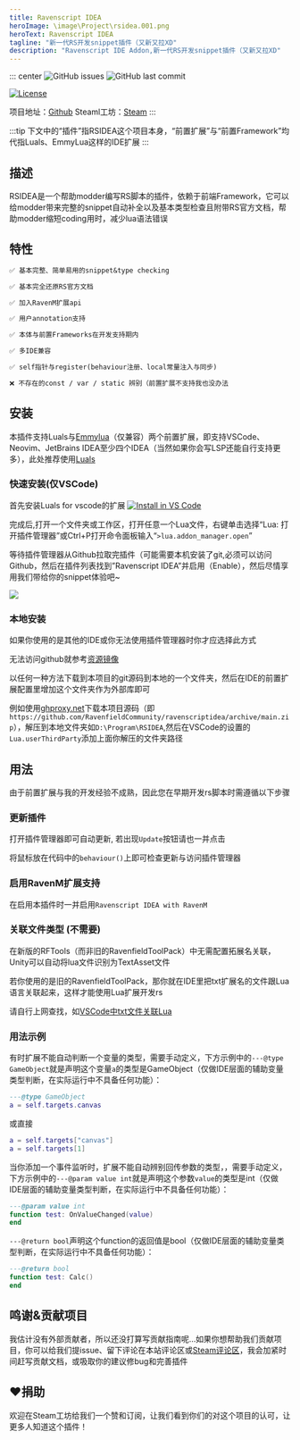 ```yaml
---
title: Ravenscript IDEA
heroImage: \image\Project\rsidea.001.png
heroText: Ravenscript IDEA
tagline: "新一代RS开发snippet插件（又新又拉XD"
description: "Ravenscript IDE Addon,新一代RS开发snippet插件（又新又拉XD"
---
```


::: center
![GitHub issues](https://img.shields.io/github/issues/RavenfieldCommunity/ravenscriptidea.svg?style=flat-square&) ![GitHub last commit](https://img.shields.io/github/last-commit/RavenfieldCommunity/ravenscriptidea.svg?style=flat-square&)


[![License](https://img.shields.io/badge/%E6%8E%88%E6%9D%83%E5%9F%BA%E4%BA%8E%E8%AE%B8%E5%8F%AF-GPLv3-lightblue.svg?style=for-the-badge&)](https://github.com/RavenfieldCommunity/ravenscriptidea/blob/main/LICENSE)

项目地址：[Github](https://github.com/RavenfieldCommunity/ravenscriptidea/) Steaml工坊：[Steam](https://steamcommunity.com/sharedfiles/filedetails/?id=3160495493)
:::

:::tip
下文中的“插件”指RSIDEA这个项目本身，“前置扩展”与“前置Framework”均代指Luals、EmmyLua这样的IDE扩展
:::

## 描述

RSIDEA是一个帮助modder编写RS脚本的插件，依赖于前端Framework，它可以给modder带来完整的snippet自动补全以及基本类型检查且附带RS官方文档，帮助modder缩短coding用时，减少lua语法错误


## 特性
```md
✅ 基本完整、简单易用的snippet&type checking

✅ 基本完全还原RS官方文档

✅ 加入RavenM扩展api

✅ 用户annotation支持

✅ 本体与前置Frameworks在开发支持期内

✅ 多IDE兼容

✅ self指针与register(behaviour注册、local常量注入与同步)

❌ 不存在的const / var / static 辨别（前置扩展不支持我也没办法
```

## 安装
本插件支持Luals与[Emmylua](https:\\emmylua.github.io)（仅兼容）两个前置扩展，即支持VSCode、Neovim、JetBrains IDEA至少四个IDEA（当然如果你会写LSP还能自行支持更多），此处推荐使用[Luals](https:\\luals.github.io)

### 快速安装(仅VSCode)

首先安装Luals for vscode的扩展 [![Install in VS Code](https://img.shields.io/badge/VS%20Code-Install-blue?style=for-the-badge&logo=visualstudiocode "Install in VS Code")](https://marketplace.visualstudio.com/items?itemName=sumneko.lua)

完成后,打开一个文件夹或工作区，打开任意一个Lua文件，右键单击选择“Lua: 打开插件管理器”或Ctrl+P打开命令面板输入“`>lua.addon_manager.open`”

等待插件管理器从Github拉取完插件（可能需要本机安装了git,必须可以访问Github，然后在插件列表找到”Ravenscript IDEA”并启用（Enable），然后尽情享用我们带给你的snippet体验吧~

![](https://ravenfieldcommunity.github.io/docs-img/Projects/rsidea.001.png)

### 本地安装

如果你使用的是其他的IDE或你无法使用插件管理器时你才应选择此方式

无法访问github就参考[资源镜像](/cn/RESOURCE.md)

以任何一种方法下载到本项目的git源码到本地的一个文件夹，然后在IDE的前置扩展配置里增加这个文件夹作为外部库即可

例如使用[ghproxy.net](https://ghproxy.net)下载本项目源码（即`https://github.com/RavenfieldCommunity/ravenscriptidea/archive/main.zip`），解压到本地文件夹如`D:\Program\RSIDEA`,然后在VSCode的设置的`Lua.userThirdParty`添加上面你解压的文件夹路径


## 用法

由于前置扩展与我的开发经验不成熟，因此您在早期开发rs脚本时需遵循以下步骤

### 更新插件

打开插件管理器即可自动更新, 若出现`Update`按钮请也一并点击

将鼠标放在代码中的`behaviour()`上即可检查更新与访问插件管理器

### 启用RavenM扩展支持

在启用本插件时一并启用`Ravenscript IDEA with RavenM`

### 关联文件类型 (不需要)

在新版的RFTools（而非旧的RavenfieldToolPack）中无需配置拓展名关联，Unity可以自动将lua文件识别为TextAsset文件

若你使用的是旧的RavenfieldToolPack，那你就在IDE里把txt扩展名的文件跟Lua语言关联起来，这样才能使用Lua扩展开发rs

请自行上网查找，如[VSCode中txt文件关联Lua](https://blog.csdn.net/u012433546/article/details/100566579)
### 用法示例

有时扩展不能自动判断一个变量的类型，需要手动定义，下方示例中的`---@type GameObject`就是声明这个变量`a`的类型是GameObject（仅做IDE层面的辅助变量类型判断，在实际运行中不具备任何功能）：
```lua
---@type GameObject
a = self.targets.canvas
```

或直接
```lua
a = self.targets["canvas"]
a = self.targets[1]
```

当你添加一个事件监听时，扩展不能自动辨别回传参数的类型，，需要手动定义，下方示例中的`---@param value int`就是声明这个参数`value`的类型是int（仅做IDE层面的辅助变量类型判断，在实际运行中不具备任何功能）：
```lua
---@param value int
function test: OnValueChanged(value)
end
```

`---@return bool`声明这个function的返回值是bool（仅做IDE层面的辅助变量类型判断，在实际运行中不具备任何功能）：
```lua
---@return bool
function test: Calc()
end
```


## 鸣谢&贡献项目

我估计没有外部贡献者，所以还没打算写贡献指南呢...如果你想帮助我们贡献项目，你可以给我们提issue、留下评论在本站评论区或[Steam评论区](https://steamcommunity.com/sharedfiles/filedetails/?id=3160495493)，我会加紧时间赶写贡献文档，或吸取你的建议修bug和完善插件

## ❤捐助

欢迎在Steam工坊给我们一个赞和订阅，让我们看到你们的对这个项目的认可，让更多人知道这个插件！



